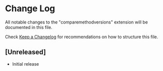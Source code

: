 # Change Log

All notable changes to the "comparemethodversions" extension will be documented in this file.

Check [Keep a Changelog](http://keepachangelog.com/) for recommendations on how to structure this file.

## [Unreleased]

- Initial release